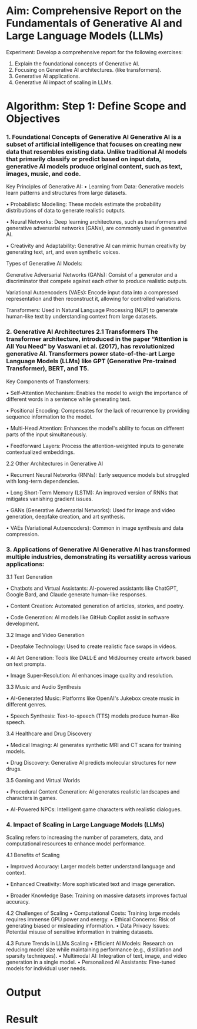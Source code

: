 # Aim:	Comprehensive Report on the Fundamentals of Generative AI and Large Language Models (LLMs)
Experiment:
Develop a comprehensive report for the following exercises:
1.	Explain the foundational concepts of Generative AI. 
2.	Focusing on Generative AI architectures. (like transformers).
3.	Generative AI applications.
4.	Generative AI impact of scaling in LLMs.

# Algorithm: Step 1: Define Scope and Objectives
### 1. Foundational Concepts of Generative AI Generative AI is a subset of artificial intelligence that focuses on creating new data that resembles existing data. Unlike traditional AI models that primarily classify or predict based on input data, generative AI models produce original content, such as text, images, music, and code.

Key Principles of Generative AI: • Learning from Data: Generative models learn patterns and structures from large datasets.

• Probabilistic Modelling: These models estimate the probability distributions of data to generate realistic outputs.

• Neural Networks: Deep learning architectures, such as transformers and generative adversarial networks (GANs), are commonly used in generative AI.

• Creativity and Adaptability: Generative AI can mimic human creativity by generating text, art, and even synthetic voices.

Types of Generative AI Models:

Generative Adversarial Networks (GANs): Consist of a generator and a discriminator that compete against each other to produce realistic outputs.

Variational Autoencoders (VAEs): Encode input data into a compressed representation and then reconstruct it, allowing for controlled variations.

Transformers: Used in Natural Language Processing (NLP) to generate human-like text by understanding context from large datasets.

### 2. Generative AI Architectures 2.1 Transformers The transformer architecture, introduced in the paper “Attention is All You Need” by Vaswani et al. (2017), has revolutionized generative AI. Transformers power state-of-the-art Large Language Models (LLMs) like GPT (Generative Pre-trained Transformer), BERT, and T5.

Key Components of Transformers:

• Self-Attention Mechanism: Enables the model to weigh the importance of different words in a sentence while generating text.

• Positional Encoding: Compensates for the lack of recurrence by providing sequence information to the model.

• Multi-Head Attention: Enhances the model's ability to focus on different parts of the input simultaneously.

• Feedforward Layers: Process the attention-weighted inputs to generate contextualized embeddings.

2.2 Other Architectures in Generative AI

• Recurrent Neural Networks (RNNs): Early sequence models but struggled with long-term dependencies.

• Long Short-Term Memory (LSTM): An improved version of RNNs that mitigates vanishing gradient issues.

• GANs (Generative Adversarial Networks): Used for image and video generation, deepfake creation, and art synthesis.

• VAEs (Variational Autoencoders): Common in image synthesis and data compression.

### 3. Applications of Generative AI Generative AI has transformed multiple industries, demonstrating its versatility across various applications:

3.1 Text Generation

• Chatbots and Virtual Assistants: AI-powered assistants like ChatGPT, Google Bard, and Claude generate human-like responses.

• Content Creation: Automated generation of articles, stories, and poetry.

• Code Generation: AI models like GitHub Copilot assist in software development.

3.2 Image and Video Generation

• Deepfake Technology: Used to create realistic face swaps in videos.

• AI Art Generation: Tools like DALL·E and MidJourney create artwork based on text prompts.

• Image Super-Resolution: AI enhances image quality and resolution.

3.3 Music and Audio Synthesis

• AI-Generated Music: Platforms like OpenAI's Jukebox create music in different genres.

• Speech Synthesis: Text-to-speech (TTS) models produce human-like speech.

3.4 Healthcare and Drug Discovery

• Medical Imaging: AI generates synthetic MRI and CT scans for training models.

• Drug Discovery: Generative AI predicts molecular structures for new drugs.

3.5 Gaming and Virtual Worlds

• Procedural Content Generation: AI generates realistic landscapes and characters in games.

• AI-Powered NPCs: Intelligent game characters with realistic dialogues.

### 4. Impact of Scaling in Large Language Models (LLMs)

Scaling refers to increasing the number of parameters, data, and computational resources to enhance model performance.

4.1 Benefits of Scaling

• Improved Accuracy: Larger models better understand language and context.

• Enhanced Creativity: More sophisticated text and image generation.

• Broader Knowledge Base: Training on massive datasets improves factual accuracy.

4.2 Challenges of Scaling • Computational Costs: Training large models requires immense GPU power and energy. • Ethical Concerns: Risk of generating biased or misleading information. • Data Privacy Issues: Potential misuse of sensitive information in training datasets.

4.3 Future Trends in LLMs Scaling • Efficient AI Models: Research on reducing model size while maintaining performance (e.g., distillation and sparsity techniques). • Multimodal AI: Integration of text, image, and video generation in a single model. • Personalized AI Assistants: Fine-tuned models for individual user needs.
# Output


# Result
